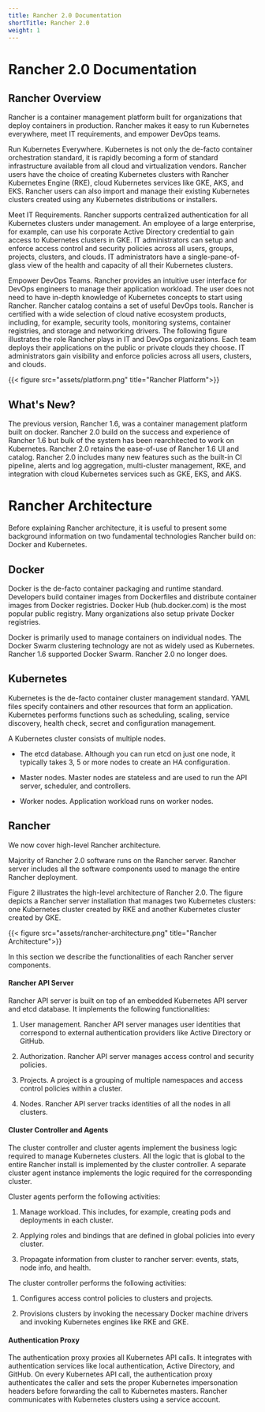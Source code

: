 ```yaml
---
title: Rancher 2.0 Documentation
shortTitle: Rancher 2.0
weight: 1
---
```


# Rancher 2.0 Documentation

## Rancher Overview

Rancher is a container management platform built for organizations that deploy containers in production. Rancher makes it easy to run Kubernetes everywhere, meet IT requirements, and empower DevOps teams.

Run Kubernetes Everywhere. Kubernetes is not only the de-facto container orchestration standard, it is rapidly becoming a form of standard infrastructure available from all cloud and virtualization vendors. Rancher users have the choice of creating Kubernetes clusters with Rancher Kubernetes Engine (RKE), cloud Kubernetes services like GKE, AKS, and EKS. Rancher users can also import and manage their existing Kubernetes clusters created using any Kubernetes distributions or installers.

Meet IT Requirements. Rancher supports centralized authentication for all Kubernetes clusters under management. An employee of a large enterprise, for example, can use his corporate Active Directory credential to gain access to Kubernetes clusters in GKE. IT administrators can setup and enforce access control and security policies across all users, groups, projects, clusters, and clouds. IT administrators have a single-pane-of-glass view of the health and capacity of all their Kubernetes clusters.

Empower DevOps Teams. Rancher provides an intuitive user interface for DevOps engineers to manage their application workload. The user does not need to have in-depth knowledge of Kubernetes concepts to start using Rancher. Rancher catalog contains a set of useful DevOps tools. Rancher is certified with a wide selection of cloud native ecosystem products, including, for example, security tools, monitoring systems, container registries, and storage and networking drivers.
The following figure illustrates the role Rancher plays in IT and DevOps organizations. Each team deploys their applications on the public or private clouds they choose. IT administrators gain visibility and enforce policies across all users, clusters, and clouds.

{{< figure src="assets/platform.png" title="Rancher Platform">}}

## What's New?

The previous version, Rancher 1.6, was a container management platform built on docker. Rancher 2.0 build on the success and experience of Rancher 1.6 but bulk of the system has been rearchitected to work on Kubernetes. Rancher 2.0 retains the ease-of-use of Rancher 1.6 UI and catalog. Rancher 2.0 includes many new features such as the built-in CI pipeline, alerts and log aggregation, multi-cluster management, RKE, and integration with cloud Kubernetes services such as GKE, EKS, and AKS.

# Rancher Architecture

Before explaining Rancher architecture, it is useful to present some background information on two fundamental technologies Rancher build on: Docker and Kubernetes.

## Docker

Docker is the de-facto container packaging and runtime standard. Developers build container images from Dockerfiles and distribute container images from Docker registries. Docker Hub (hub.docker.com) is the most popular public registry. Many organizations also setup private Docker registries.

Docker is primarily used to manage containers on individual nodes. The Docker Swarm clustering technology are not as widely used as Kubernetes. Rancher 1.6 supported Docker Swarm. Rancher 2.0 no longer does.

## Kubernetes

Kubernetes is the de-facto container cluster management standard. YAML files specify containers and other resources that form an application. Kubernetes performs functions such as scheduling, scaling, service discovery, health check, secret and configuration management.

A Kubernetes cluster consists of multiple nodes.

-   The etcd database. Although you can run etcd on just one node, it typically takes 3, 5 or more nodes to create an HA configuration.

-   Master nodes. Master nodes are stateless and are used to run the API server, scheduler, and controllers.

-   Worker nodes. Application workload runs on worker nodes.

## Rancher

We now cover high-level Rancher architecture.

Majority of Rancher 2.0 software runs on the Rancher server.  Rancher server includes all the software components used to manage the entire Rancher deployment.

Figure 2 illustrates the high-level architecture of Rancher 2.0. The figure depicts a Rancher server installation that manages two Kubernetes clusters: one Kubernetes cluster created by RKE and another Kubernetes cluster created by GKE.

{{< figure src="assets/rancher-architecture.png" title="Rancher Architecture">}}

In this section we describe the functionalities of each Rancher server components.

#### Rancher API Server

Rancher API server is built on top of an embedded Kubernetes API server and etcd database. It implements the following functionalities:

1.  User management. Rancher API server manages user identities that correspond to external authentication providers like Active Directory or GitHub.

2.  Authorization. Rancher API server manages access control and security policies.

3.  Projects. A project is a grouping of multiple namespaces and access control policies within a cluster.

4.  Nodes. Rancher API server tracks identities of all the nodes in all clusters.

#### Cluster Controller and Agents

The cluster controller and cluster agents implement the business logic required to manage Kubernetes clusters. All the logic that is global to the entire Rancher install is implemented by the cluster controller. A separate cluster agent instance implements the logic required for the corresponding cluster.

Cluster agents perform the following activities:

1.  Manage workload. This includes, for example, creating pods and deployments in each cluster.

2.  Applying roles and bindings that are defined in global policies into every cluster.

3.  Propagate information from cluster to rancher server: events, stats, node info, and health.

The cluster controller performs the following activities:

1.  Configures access control policies to clusters and projects.

2.  Provisions clusters by invoking the necessary Docker machine drivers and invoking Kubernetes engines like RKE and GKE.

#### Authentication Proxy

The authentication proxy proxies all Kubernetes API calls. It integrates with authentication services like local authentication, Active Directory, and GitHub. On every Kubernetes API call, the authentication proxy authenticates the caller and sets the proper Kubernetes impersonation headers before forwarding the call to Kubernetes masters. Rancher communicates with Kubernetes clusters using a service account.
